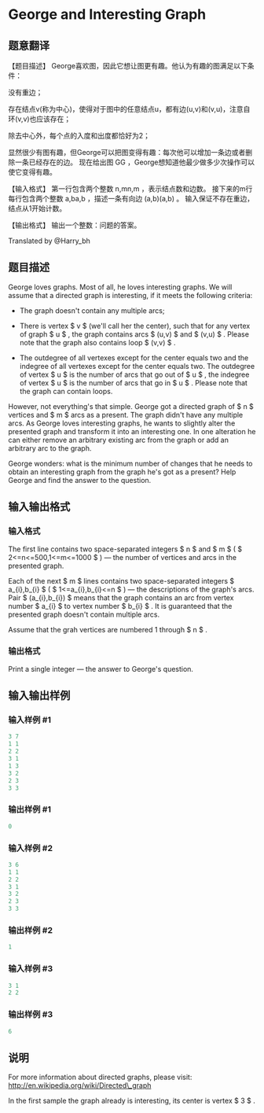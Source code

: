 # George and Interesting Graph

## 题意翻译

【题目描述】 George喜欢图，因此它想让图更有趣。他认为有趣的图满足以下条件：

没有重边；

存在结点v(称为中心)，使得对于图中的任意结点u，都有边(u,v)和(v,u)，注意自环(v,v)也应该存在；

除去中心外，每个点的入度和出度都恰好为2；

显然很少有图有趣，但George可以把图变得有趣：每次他可以增加一条边或者删除一条已经存在的边。 现在给出图 GG ，George想知道他最少做多少次操作可以使它变得有趣。

【输入格式】 第一行包含两个整数 n,mn,m ，表示结点数和边数。 接下来的m行每行包含两个整数 a,ba,b ，描述一条有向边 (a,b)(a,b) 。 输入保证不存在重边，结点从1开始计数。

【输出格式】 输出一个整数：问题的答案。

Translated by @Harry_bh 

## 题目描述

George loves graphs. Most of all, he loves interesting graphs. We will assume that a directed graph is interesting, if it meets the following criteria:

- The graph doesn't contain any multiple arcs;

- There is vertex $ v $ (we'll call her the center), such that for any vertex of graph $ u $ , the graph contains arcs $ (u,v) $ and $ (v,u) $ . Please note that the graph also contains loop $ (v,v) $ .

- The outdegree of all vertexes except for the center equals two and the indegree of all vertexes except for the center equals two. The outdegree of vertex $ u $ is the number of arcs that go out of $ u $ , the indegree of vertex $ u $ is the number of arcs that go in $ u $ . Please note that the graph can contain loops.

However, not everything's that simple. George got a directed graph of $ n $ vertices and $ m $ arcs as a present. The graph didn't have any multiple arcs. As George loves interesting graphs, he wants to slightly alter the presented graph and transform it into an interesting one. In one alteration he can either remove an arbitrary existing arc from the graph or add an arbitrary arc to the graph.

George wonders: what is the minimum number of changes that he needs to obtain an interesting graph from the graph he's got as a present? Help George and find the answer to the question.

## 输入输出格式

### 输入格式

The first line contains two space-separated integers $ n $ and $ m $ ( $ 2<=n<=500,1<=m<=1000 $ ) — the number of vertices and arcs in the presented graph.

Each of the next $ m $ lines contains two space-separated integers $ a_{i},b_{i} $ ( $ 1<=a_{i},b_{i}<=n $ ) — the descriptions of the graph's arcs. Pair $ (a_{i},b_{i}) $ means that the graph contains an arc from vertex number $ a_{i} $ to vertex number $ b_{i} $ . It is guaranteed that the presented graph doesn't contain multiple arcs.

Assume that the grah vertices are numbered 1 through $ n $ .

### 输出格式

Print a single integer — the answer to George's question.

## 输入输出样例

### 输入样例 #1

```cpp
3 7
1 1
2 2
3 1
1 3
3 2
2 3
3 3

```
### 输出样例 #1

```cpp
0

```
### 输入样例 #2

```cpp
3 6
1 1
2 2
3 1
3 2
2 3
3 3

```
### 输出样例 #2

```cpp
1

```
### 输入样例 #3

```cpp
3 1
2 2

```
### 输出样例 #3

```cpp
6

```
## 说明

For more information about directed graphs, please visit: http://en.wikipedia.org/wiki/Directed\_graph

In the first sample the graph already is interesting, its center is vertex $ 3 $ .

